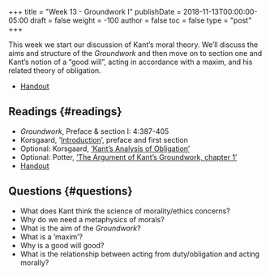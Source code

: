 +++
title = "Week 13 - Groundwork I"
publishDate = 2018-11-13T00:00:00-05:00
draft = false
weight = -100
author = false
toc = false
type = "post"
+++

This week we start our discussion of Kant&rsquo;s moral theory. We&rsquo;ll discuss
the aims and structure of the _Groundwork_ and then move on to section one
and Kant&rsquo;s notion of a &ldquo;good will&rdquo;, acting in accordance with a maxim,
and his related theory of obligation.

-   [Handout](/materials/handouts/handout11-groundworkI.pdf)


## Readings {#readings}

-   _Groundwork_, Preface & section I: 4:387-405
-   Korsgaard, &rsquo;[Introduction](https://www.dropbox.com/s/1cx66fff65g3skm/korsgaard1998%5FIntroduction.pdf?dl=0)&rsquo;, preface and first section
-   Optional: Korsgaard, [&rsquo;Kant&rsquo;s Analysis of Obligation&rsquo;](https://www.dropbox.com/s/0ry2ckxkj3q34is/korsgaard1989a%5FKant%27s%5FAnalysis%5Fof%5FObligation-%5FThe%5FArgument%5Fof%5F%22Foundations%5FI%22.pdf?dl=0)
-   Optional: Potter, [&rsquo;The Argument of Kant&rsquo;s Groundwork, chapter 1&rsquo;](https://www.dropbox.com/s/oire3a2wggk80ur/potter1998%5Fthe%5Fargument%5Fof%5Fkants%5Fgroundwork%2C%5Fchapter%5Fi.pdf?dl=0)
-   [Handout](/materials/handouts/handout11-groundworkI.pdf)


## Questions {#questions}

-   What does Kant think the science of morality/ethics concerns?
-   Why do we need a metaphysics of morals?
-   What is the aim of the _Groundwork_?
-   What is a &rsquo;maxim&rsquo;?
-   Why is a good will good?
-   What is the relationship between acting from duty/obligation and acting morally?
